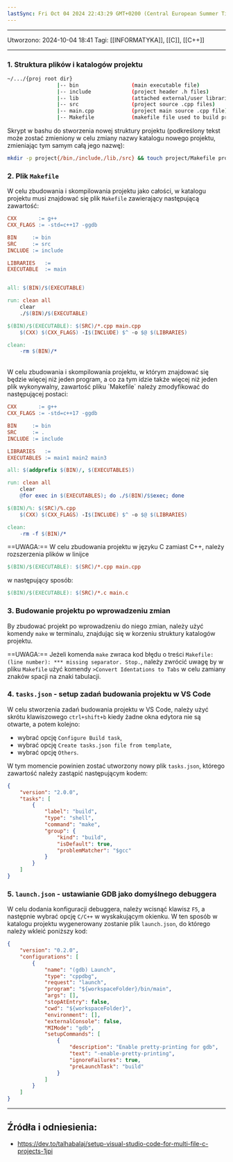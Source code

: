 ```yaml
---
lastSync: Fri Oct 04 2024 22:43:29 GMT+0200 (Central European Summer Time)
---
```

---
Utworzono: 2024-10-04 18:41
Tagi: [[INFORMATYKA]], [[C]], [[C++]]

---
### 1. **Struktura plików i katalogów projektu**

```bash
~/.../{proj root dir}
				|-- bin	              	(main executable file)
				|-- include	            (project header .h files)
				|-- lib		            (attached external/user libraries)
				|-- src		            (project source .cpp files)
				|-- main.cpp	        (project main source .cpp file)
				|-- Makefile	        (makefile file used to build project)
```

Skrypt w bashu do stworzenia nowej struktury projektu (podkreślony tekst może zostać zmieniony w celu zmiany nazwy katalogu nowego projektu, zmieniając tym samym całą jego nazwę):
```bash
mkdir -p project{/bin,/include,/lib,/src} && touch project/Makefile project/main.cpp
```

### 2. **Plik `Makefile`**

W celu zbudowania i skompilowania projektu jako całości, w katalogu projektu musi znajdować się plik `Makefile` zawierający następującą zawartość:
```Makefile
CXX       := g++
CXX_FLAGS := -std=c++17 -ggdb

BIN     := bin
SRC     := src
INCLUDE := include

LIBRARIES   :=
EXECUTABLE  := main


all: $(BIN)/$(EXECUTABLE)

run: clean all
	clear
	./$(BIN)/$(EXECUTABLE)

$(BIN)/$(EXECUTABLE): $(SRC)/*.cpp main.cpp
	$(CXX) $(CXX_FLAGS) -I$(INCLUDE) $^ -o $@ $(LIBRARIES)

clean:
	-rm $(BIN)/*
```
<br>
W celu zbudowania i skompilowania projektu, w którym znajdować się będzie więcej niż jeden program, a co za tym idzie także więcej niż jeden plik wykonywalny, zawartość pliku `Makefile` należy zmodyfikować do następującej postaci:

```Makefile
CXX       := g++
CXX_FLAGS := -std=c++17 -ggdb

BIN     := bin
SRC     := .
INCLUDE := include

LIBRARIES   :=
EXECUTABLES := main1 main2 main3

all: $(addprefix $(BIN)/, $(EXECUTABLES))

run: clean all
	clear
	@for exec in $(EXECUTABLES); do ./$(BIN)/$$exec; done

$(BIN)/%: $(SRC)/%.cpp
	$(CXX) $(CXX_FLAGS) -I$(INCLUDE) $^ -o $@ $(LIBRARIES)

clean:
	-rm -f $(BIN)/*
```


==UWAGA:== W celu zbudowania projektu w języku C zamiast C++, należy rozszerzenia plików w linijce
```Makefile
$(BIN)/$(EXECUTABLE): $(SRC)/*.cpp main.cpp
```
w następujący sposób:
```Makefile
$(BIN)/$(EXECUTABLE): $(SRC)/*.c main.c
```

### 3. **Budowanie projektu po wprowadzeniu zmian**

By zbudować projekt po wprowadzeniu do niego zmian, należy użyć komendy `make` w terminalu, znajdując się w korzeniu struktury katalogów projektu.

==UWAGA:== Jeżeli komenda `make` zwraca kod błędu o treści `Makefile:(line number): *** missing separator. Stop.`, należy zwrócić uwagę by w pliku `Makefile` użyć komendy `>Convert Identations to Tabs` w celu zamiany znaków spacji na znaki tabulacji.

###  4. **`tasks.json` - setup zadań budowania projektu w VS Code**

W celu stworzenia zadań budowania projektu w VS Code, należy użyć skrótu klawiszowego `ctrl+shift+b` kiedy żadne okna edytora nie są otwarte, a potem kolejno:
- wybrać opcję `Configure Build task`,
- wybrać opcję `Create tasks.json file from template`,
- wybrać opcję `Others`.

W tym momencie powinien zostać utworzony nowy plik `tasks.json`, którego zawartość należy zastąpić następującym kodem:
```json
{
    "version": "2.0.0",
    "tasks": [
        {
            "label": "build",
            "type": "shell",
            "command": "make",
            "group": {
                "kind": "build",
                "isDefault": true,
                "problemMatcher": "$gcc"
            }
        }
    ]
}
```

### 5. **`launch.json` - ustawianie GDB jako domyślnego debuggera**

W celu dodania konfiguracji debuggera, należy wcisnąć klawisz `F5`, a następnie wybrać opcję `C/C++` w wyskakującym okienku. W ten sposób w katalogu projektu wygenerowany zostanie plik `launch.json`, do którego należy wkleić poniższy kod:
```json
{
    "version": "0.2.0",
    "configurations": [
        {
            "name": "(gdb) Launch",
            "type": "cppdbg",
            "request": "launch",
            "program": "${workspaceFolder}/bin/main",
            "args": [],
            "stopAtEntry": false,
            "cwd": "${workspaceFolder}",
            "environment": [],
            "externalConsole": false,
            "MIMode": "gdb",
            "setupCommands": [
                {
                    "description": "Enable pretty-printing for gdb",
                    "text": "-enable-pretty-printing",
                    "ignoreFailures": true,
                    "preLaunchTask": "build"
                }
            ]
        }
    ]
}
```

---
## Źródła i odniesienia:

- https://dev.to/talhabalaj/setup-visual-studio-code-for-multi-file-c-projects-1jpi